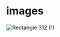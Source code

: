 # images
![Rectangle 312 (1)](https://github.com/Bandinikhil/images/assets/105233916/be5c0c9d-8f10-464e-aff1-1e52ab7e5934)

